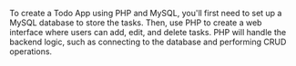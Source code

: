 To create a Todo App using PHP and MySQL, you'll first need to set up a MySQL database to store the tasks. 
Then, use PHP to create a web interface where users can add, edit, and delete tasks. PHP will handle the backend logic,
such as connecting to the database and performing CRUD operations.
<img src="">
